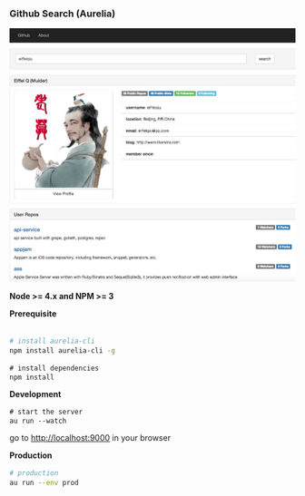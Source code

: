 ### Github Search (Aurelia)
![screen 1](https://github.com/eiffelqiu/aurelia-githubsearch/blob/master/capture.jpg?raw=true)

**Node >= 4.x and NPM >= 3**

**Prerequisite**
```bash

# install aurelia-cli
npm install aurelia-cli -g
```

```
# install dependencies
npm install
```

**Development**
```
# start the server
au run --watch

```
go to [http://localhost:9000](http://localhost:9000) in your browser


**Production**
```bash
# production
au run --env prod
```
